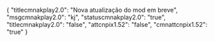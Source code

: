 {
"titlecmnakplay2.0": "Nova atualização do mod em breve",
"msgcmnakplay2.0": "kj",
"statuscmnakplay2.0": "true",
"titlecmnakplay2.0": "false",
"attcnpix1.52": "false",
"cmnattcnpix1.52": "true"
}
